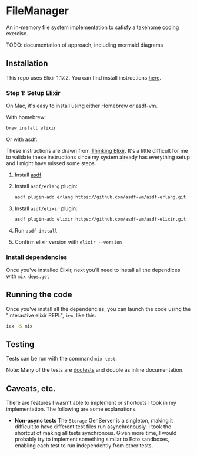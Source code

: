 # FileManager

An in-memory file system implementation to satisfy a takehome coding exercise.

TODO: documentation of approach, including mermaid diagrams

## Installation

This repo uses Elixir 1.17.2. You can find install instructions [here](https://elixir-lang.org/install.html).

### Step 1: Setup Elixir

On Mac, it's easy to install using either Homebrew or asdf-vm.

With homebrew:

```bash
brew install elixir
```

Or with asdf:

These instructions are drawn from [Thinking Elixir](https://thinkingelixir.com/install-elixir-using-asdf/). It's a little difficult for me to validate these instructions since my system already has everything setup and I might have missed some steps.

1. Install [asdf](https://asdf-vm.com/guide/getting-started.html)

2. Install `asdf/erlang` plugin:

    ```bash
    asdf plugin-add erlang https://github.com/asdf-vm/asdf-erlang.git
    ```

3. Install `asdf/elixir` plugin:

    ```bash
    asdf plugin-add elixir https://github.com/asdf-vm/asdf-elixir.git
    ```

4. Run `asdf install`
5. Confirm elixir version with `elixir --version`

### Install dependencies

Once you've installed Elixir, next you'll need to install all the dependices with `mix deps.get`

## Running the code

Once you've install all the dependencies, you can launch the code using the "interactive elixir REPL", `iex`, like this:

```bash
iex -S mix
```

## Testing

Tests can be run with the command `mix test`.

Note: Many of the tests are [doctests](https://hexdocs.pm/elixir/main/docs-tests-and-with.html#doctests) and double as inline documentation.

## Caveats, etc.

There are features I wasn't able to implement or shortcuts I took in my
implementation. The following are some explanations.

- **Non-async tests** The `Storage` GenServer is a singleton, making it
  difficult to have different test files run asynchronously. I took the shortcut
  of making all tests synchronous. Given more time, I would probably try to
  implement something similar to Ecto sandboxes, enabling each test to run
  independently from other tests.
